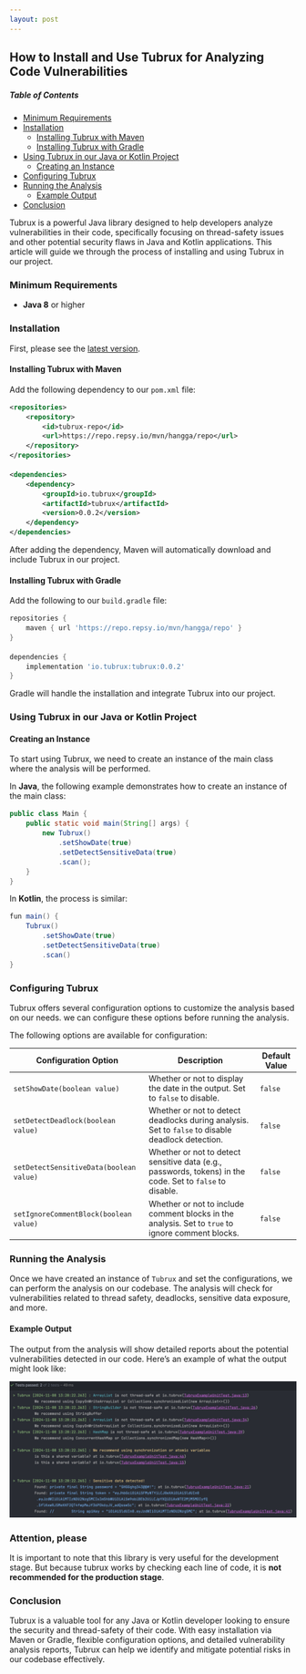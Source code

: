```yaml
---
layout: post
---
```

## How to Install and Use Tubrux for Analyzing Code Vulnerabilities

##### Table of Contents
- [Minimum Requirements](#minimum-requirements)
- [Installation](#installation)
  - [Installing Tubrux with Maven](#installing-tubrux-with-maven)
  - [Installing Tubrux with Gradle](#installing-tubrux-with-gradle)
- [Using Tubrux in our Java or Kotlin Project](#using-tubrux-in-our-java-or-kotlin-project)
  - [Creating an Instance](#creating-an-instance)
- [Configuring Tubrux](#configuring-tubrux)
- [Running the Analysis](#running-the-analysis)
  - [Example Output](#example-output)
- [Conclusion](#conclusion)

Tubrux is a powerful Java library designed to help developers analyze vulnerabilities in their code, specifically focusing on thread-safety issues and other potential security flaws in Java and Kotlin applications. This article will guide we through the process of installing and using Tubrux in our project.

### Minimum Requirements
- **Java 8** or higher

### Installation

First, please see the <a target="_blank" href="https://tubrux.github.io/blog/2024/10/10/release-histories.html">latest version</a>.

#### Installing Tubrux with Maven

Add the following dependency to our `pom.xml` file:

```xml
<repositories>
    <repository>
        <id>tubrux-repo</id>
        <url>https://repo.repsy.io/mvn/hangga/repo</url>
    </repository>
</repositories>

<dependencies>
    <dependency>
        <groupId>io.tubrux</groupId>
        <artifactId>tubrux</artifactId>
        <version>0.0.2</version>
    </dependency>
</dependencies>
```

After adding the dependency, Maven will automatically download and include Tubrux in our project.

#### Installing Tubrux with Gradle

Add the following to our `build.gradle` file:

```groovy
repositories {
    maven { url 'https://repo.repsy.io/mvn/hangga/repo' }
}

dependencies {
    implementation 'io.tubrux:tubrux:0.0.2'
}
```

Gradle will handle the installation and integrate Tubrux into our project.

### Using Tubrux in our Java or Kotlin Project

#### Creating an Instance

To start using Tubrux, we need to create an instance of the main class where the analysis will be performed.

In **Java**, the following example demonstrates how to create an instance of the main class:

```java
public class Main {
    public static void main(String[] args) {
        new Tubrux()
            .setShowDate(true)
            .setDetectSensitiveData(true)
            .scan();
    }
}
```

In **Kotlin**, the process is similar:

```java
fun main() {
    Tubrux()
        .setShowDate(true)
        .setDetectSensitiveData(true)
        .scan()
}
```

### Configuring Tubrux

Tubrux offers several configuration options to customize the analysis based on our needs. we can configure these options before running the analysis.

The following options are available for configuration:

| **Configuration Option**         | **Description**                                                                                         | **Default Value** |
|-----------------------------------|---------------------------------------------------------------------------------------------------------|-------------------|
| `setShowDate(boolean value)`      | Whether or not to display the date in the output. Set to `false` to disable.                           | `false`            |
| `setDetectDeadlock(boolean value)`| Whether or not to detect deadlocks during analysis. Set to `false` to disable deadlock detection.       | `false`            |
| `setDetectSensitiveData(boolean value)` | Whether or not to detect sensitive data (e.g., passwords, tokens) in the code. Set to `false` to disable. | `false`            |
| `setIgnoreCommentBlock(boolean value)`  | Whether or not to include comment blocks in the analysis. Set to `true` to ignore comment blocks.     | `false`           |


### Running the Analysis

Once we have created an instance of `Tubrux` and set the configurations, we can perform the analysis on our codebase. The analysis will check for vulnerabilities related to thread safety, deadlocks, sensitive data exposure, and more.

#### Example Output

The output from the analysis will show detailed reports about the potential vulnerabilities detected in our code. Here’s an example of what the output might look like:

<img src="https://github.com/tubrux/blog/blob/dark/_posts/example-output.png?raw=true"/>

### Attention, please

It is important to note that this library is very useful for the development stage. But because tubrux works by checking each line of code, it is **not recommended for the production stage**.

### Conclusion

Tubrux is a valuable tool for any Java or Kotlin developer looking to ensure the security and thread-safety of their code. With easy installation via Maven or Gradle, flexible configuration options, and detailed vulnerability analysis reports, Tubrux can help we identify and mitigate potential risks in our codebase effectively.
